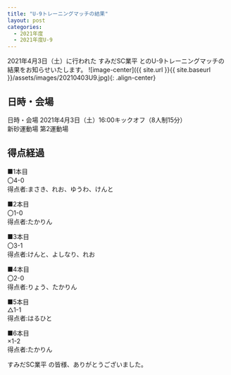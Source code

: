 ```yaml
---
title: "U-9トレーニングマッチの結果"
layout: post
categories:
  - 2021年度
  - 2021年度U-9
---
```


2021年4月3日（土）に行われた すみだSC業平 とのU-9トレーニングマッチの結果をお知らせいたします。
![image-center]({{ site.url }}{{ site.baseurl }}/assets/images/20210403U9.jpg){: .align-center}

## 日時・会場

日時・会場
2021年4月3日（土）16:00キックオフ（8人制15分）<br>
新砂運動場 第2運動場

## 得点経過

■1本目<br>
〇4-0<br>
得点者:まさき、れお、ゆうわ、けんと

■2本目<br>
〇1-0<br>
得点者:たかりん

■3本目<br>
〇3-1<br>
得点者:けんと、よしなり、れお

■4本目<br>
〇2-0<br>
得点者:りょう、たかりん

■5本目<br>
△1-1<br>
得点者:はるひと

■6本目<br>
×1-2<br>
得点者:たかりん


すみだSC業平 の皆様、ありがとうございました。
